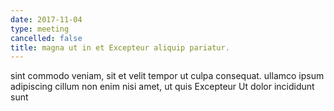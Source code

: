 ```yaml
---
date: 2017-11-04
type: meeting
cancelled: false
title: magna ut in et Excepteur aliquip pariatur.
---
```

sint commodo veniam, sit et velit tempor ut culpa consequat. ullamco ipsum adipiscing cillum non enim nisi amet, ut quis Excepteur Ut dolor incididunt sunt